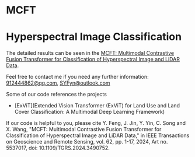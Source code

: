 # MCFT
# Hyperspectral Image Classification

The detailed results can be seen in the [MCFT: Multimodal Contrastive Fusion Transformer for Classification of Hyperspectral Image and LiDAR Data](https://ieeexplore.ieee.org/document/10741561).

Feel free to contact me if you need any further information: 912444862@qq.com, SYFyn@outlook.com

Some of our code references the projects
* [ExViT](Extended Vision Transformer (ExViT) for Land Use and Land Cover Classification: A Multimodal Deep Learning Framework)


If our code is helpful to you, please cite
Y. Feng, J. Jin, Y. Yin, C. Song and X. Wang, "MCFT: Multimodal Contrastive Fusion Transformer for Classification of Hyperspectral Image and LiDAR Data," in IEEE Transactions on Geoscience and Remote Sensing, vol. 62, pp. 1-17, 2024, Art no. 5537017, doi: 10.1109/TGRS.2024.3490752.
